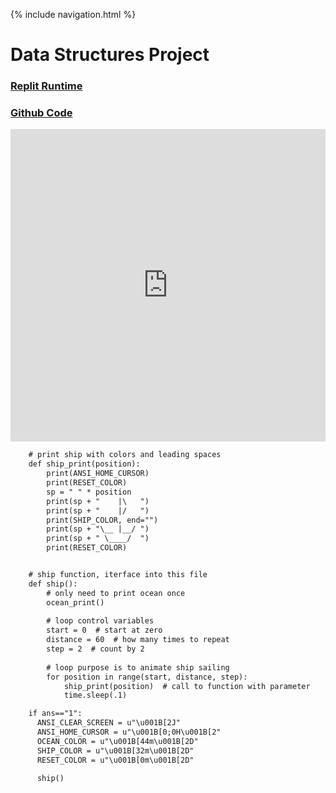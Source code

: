 {% include navigation.html %}


# Data Structures Project

### [Replit Runtime](https://replit.com/@TimL1n/TimTestTime-1#main.py)
### [Github Code](https://github.com/TimL1n/TimTestTime/blob/main/main.py)

<iframe frameborder="0" width="100%" height="500px" src="https://replit.com/@TimL1n/TimTestTime?embed=true"></iframe>

```html
    # print ship with colors and leading spaces
    def ship_print(position):
        print(ANSI_HOME_CURSOR)
        print(RESET_COLOR)
        sp = " " * position
        print(sp + "    |\   ")
        print(sp + "    |/   ")
        print(SHIP_COLOR, end="")
        print(sp + "\__ |__/ ")
        print(sp + " \____/  ")
        print(RESET_COLOR)


    # ship function, iterface into this file
    def ship():
        # only need to print ocean once
        ocean_print()
    
        # loop control variables
        start = 0  # start at zero
        distance = 60  # how many times to repeat
        step = 2  # count by 2
    
        # loop purpose is to animate ship sailing
        for position in range(start, distance, step):
            ship_print(position)  # call to function with parameter
            time.sleep(.1)

    if ans=="1":
      ANSI_CLEAR_SCREEN = u"\u001B[2J"
      ANSI_HOME_CURSOR = u"\u001B[0;0H\u001B[2"
      OCEAN_COLOR = u"\u001B[44m\u001B[2D"
      SHIP_COLOR = u"\u001B[32m\u001B[2D"
      RESET_COLOR = u"\u001B[0m\u001B[2D"

      ship()
```
